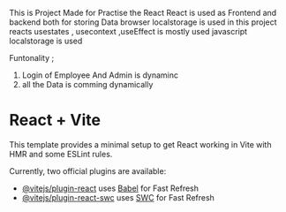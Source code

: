 This is Project Made for Practise the React 
React is used as Frontend and backend both 
for storing Data browser localstorage is used 
in this project reacts usestates , usecontext ,useEffect is mostly used 
javascript localstorage is used 


Funtonality ;
  1) Login of Employee And Admin is dynaminc
  2) all the Data is comming dynamically 











# React + Vite

This template provides a minimal setup to get React working in Vite with HMR and some ESLint rules.

Currently, two official plugins are available:

- [@vitejs/plugin-react](https://github.com/vitejs/vite-plugin-react/blob/main/packages/plugin-react/README.md) uses [Babel](https://babeljs.io/) for Fast Refresh
- [@vitejs/plugin-react-swc](https://github.com/vitejs/vite-plugin-react-swc) uses [SWC](https://swc.rs/) for Fast Refresh
